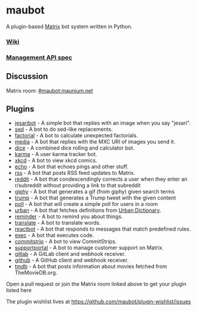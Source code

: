 # maubot
A plugin-based [Matrix](https://matrix.org) bot system written in Python.

### [Wiki](https://github.com/maubot/maubot/wiki)

### [Management API spec](https://github.com/maubot/maubot/blob/master/maubot/management/api/spec.md)

## Discussion
Matrix room: [#maubot:maunium.net](https://matrix.to/#/#maubot:maunium.net)

## Plugins
* [jesaribot](https://github.com/maubot/jesaribot) - A simple bot that replies with an image when you say "jesari".
* [sed](https://github.com/maubot/sed) - A bot to do sed-like replacements.
* [factorial](https://github.com/maubot/factorial) - A bot to calculate unexpected factorials.
* [media](https://github.com/maubot/media) - A bot that replies with the MXC URI of images you send it.
* [dice](https://github.com/maubot/dice) - A combined dice rolling and calculator bot.
* [karma](https://github.com/maubot/karma) - A user karma tracker bot.
* [xkcd](https://github.com/maubot/xkcd) - A bot to view xkcd comics.
* [echo](https://github.com/maubot/echo) - A bot that echoes pings and other stuff.
* [rss](https://github.com/maubot/rss) - A bot that posts RSS feed updates to Matrix.
* [reddit](https://github.com/TomCasavant/RedditMaubot) - A bot that condescendingly corrects a user when they enter an r/subreddit without providing a link to that subreddit
* [giphy](https://github.com/TomCasavant/GiphyMaubot) - A bot that generates a gif (from giphy) given search terms
* [trump](https://github.com/jeffcasavant/MaubotTrumpTweet) - A bot that generates a Trump tweet with the given content
* [poll](https://github.com/TomCasavant/PollMaubot) - A bot that will create a simple poll for users in a room
* [urban](https://github.com/dvdgsng/UrbanMaubot) - A bot that fetches definitions from [Urban Dictionary](https://www.urbandictionary.com/).
* [reminder](https://github.com/maubot/reminder) - A bot to remind you about things.
* [translate](https://github.com/maubot/translate) - A bot to translate words.
* [reactbot](https://github.com/maubot/reactbot) - A bot that responds to messages that match predefined rules.
* [exec](https://github.com/maubot/exec) - A bot that executes code.
* [commitstrip](https://github.com/maubot/commitstrip) - A bot to view CommitStrips.
* [supportportal](https://github.com/maubot/supportportal) - A bot to manage customer support on Matrix.
* [gitlab](https://github.com/maubot/gitlab) - A GitLab client and webhook receiver.
* [github](https://github.com/maubot/github) - A GitHub client and webhook receiver.
* [tmdb](https://codeberg.org/lomion/tmdb-bot) - A bot that posts information about movies fetched from TheMovieDB.org.

Open a pull request or join the Matrix room linked above to get your plugin listed here

The plugin wishlist lives at https://github.com/maubot/plugin-wishlist/issues
